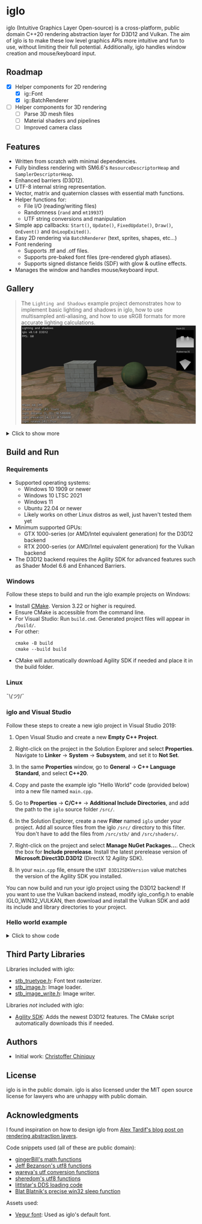 # iglo

iglo (Intuitive Graphics Layer Open-source) is a cross-platform, public domain C++20 rendering abstraction layer for D3D12 and Vulkan. The aim of iglo is to make these low level graphics APIs more intuitive and fun to use, without limiting their full potential. Additionally, iglo handles window creation and mouse/keyboard input.

## Roadmap

- [x] Helper components for 2D rendering
  -  [x] ig::Font
  -  [x] ig::BatchRenderer
- [ ] Helper components for 3D rendering
  -  [ ] Parse 3D mesh files
  -  [ ] Material shaders and pipelines
  -  [ ] Improved camera class

## Features

- Written from scratch with minimal dependencies.
- Fully bindless rendering with SM6.6's `ResourceDescriptorHeap` and `SamplerDescriptorHeap`.
- Enhanced barriers (D3D12).
- UTF-8 internal string representation.
- Vector, matrix and quaternion classes with essential math functions.
- Helper functions for:
  - File I/O (reading/writing files)
  - Randomness (`rand` and `mt19937`)
  - UTF string conversions and manipulation
- Simple app callbacks: `Start()`, `Update()`, `FixedUpdate()`, `Draw()`, `OnEvent()` and `OnLoopExited()`.
- Easy 2D rendering via `BatchRenderer` (text, sprites, shapes, etc...)
- Font rendering
  - Supports .ttf and .otf files.
  - Supports pre-baked font files (pre-rendered glyph atlases).
  - Supports signed distance fields (SDF) with glow & outline effects.
- Manages the window and handles mouse/keyboard input.

## Gallery

> The `Lighting and Shadows` example project demonstrates how to implement basic lighting and shadows in iglo, how to use multisampled anti-aliasing, and how to use sRGB formats for more accurate lighting calculations.
![](images/example-projects/LightingAndShadows.png)

<details>
<summary>Click to show more</summary>

> The `Camera and Skybox` example project demonstrates how to use the `ig::BaseCamera` class and how to render a skybox. It also shows how you can use instancing to render models (cubes in this case).
![](images/example-projects/CameraAndSkybox.png)

> The `Hello BatchRenderer` example project demonstrates how to use the `ig::BatchRenderer` class to render various types of 2D geometry.
![](images/example-projects/HelloBatchRenderer1.png)
![](images/example-projects/HelloBatchRenderer2.png)
![](images/example-projects/HelloBatchRenderer3.png)
![](images/example-projects/HelloBatchRenderer4.png)
![](images/example-projects/HelloBatchRenderer5.png)
![](images/example-projects/HelloBatchRenderer6.png)
![](images/example-projects/HelloBatchRenderer7.png)

> The `Hello cube` and `Hello world` example projects.
![](images/example-projects/HelloCube.png)
![](images/example-projects/HelloWorld.png)

</details>

## Build and Run

### Requirements

- Supported operating systems:
  - Windows 10 1909 or newer
  - Windows 10 LTSC 2021
  - Windows 11
  - Ubuntu 22.04 or newer
  - Likely works on other Linux distros as well, just haven't tested them yet
- Minimum supported GPUs:
  - GTX 1000-series (or AMD/Intel equivalent generation) for the D3D12 backend
  - RTX 2000-series (or AMD/Intel equivalent generation) for the Vulkan backend
- The D3D12 backend requires the Agility SDK for advanced features such as Shader Model 6.6 and Enhanced Barriers.

### Windows

Follow these steps to build and run the iglo example projects on Windows:

- Install [CMake](https://cmake.org/download/). Version 3.22 or higher is required.
- Ensure CMake is accessible from the command line. 
- For Visual Studio: Run `build.cmd`. Generated project files will appear in `/build/`. 
- For other:
  ```
  cmake -B build
  cmake --build build
  ```
- CMake will automatically download Agility SDK if needed and place it in the build folder.

### Linux

¯\\_(ツ)_/¯

### iglo and Visual Studio

Follow these steps to create a new iglo project in Visual Studio 2019:  

1. Open Visual Studio and create a new **Empty C++ Project**.  

2. Right-click on the project in the Solution Explorer and select **Properties**. Navigate to **Linker** → **System** → **Subsystem**, and set it to **Not Set**.  

3. In the same **Properties** window, go to **General** → **C++ Language Standard**, and select **C++20**.  

4. Copy and paste the example iglo "Hello World" code (provided below) into a new file named `main.cpp`.  

5. Go to **Properties** → **C/C++** → **Additional Include Directories**, and add the path to the `iglo` source folder `/src/`.  

6. In the Solution Explorer, create a new **Filter** named `iglo` under your project. Add all source files from the iglo `/src/` directory to this filter. You don't have to add the files from `/src/stb/` and `/src/shaders/`. 

7. Right-click on the project and select **Manage NuGet Packages...**. Check the box for **Include prerelease**. Install the latest prerelease version of **Microsoft.Direct3D.D3D12** (DirectX 12 Agility SDK).  

8. In your `main.cpp` file, ensure the `UINT D3D12SDKVersion` value matches the version of the Agility SDK you installed.  

You can now build and run your iglo project using the D3D12 backend!
If you want to use the Vulkan backend instead, modify iglo_config.h to enable IGLO_WIN32_VULKAN, then download and install the Vulkan SDK and add its include and library directories to your project.

### Hello world example

<details>
<summary>Click to show code</summary>

```
#include "iglo.h"
#include "iglo_font.h"
#include "iglo_batch_renderer.h"
#include "iglo_main_loop.h"

#ifdef IGLO_D3D12
// Agility SDK path and version. Support for enhanced barriers and shader model 6.6 is required.
extern "C" { __declspec(dllexport) extern const UINT D3D12SDKVersion = 715; }
extern "C" { __declspec(dllexport) extern const char* D3D12SDKPath = ".\\D3D12\\"; }
#endif

class App
{
public:

    void Run()
    {
        if (context.Load(
            ig::WindowSettings
            {
                .title = "Hello world!",
                .width = 640,
                .height = 480,
            },
            ig::RenderSettings
            {
                .presentMode = ig::PresentMode::Vsync,
            }))
        {
            mainloop.Run(context,
                std::bind(&App::Start, this),
                std::bind(&App::OnLoopExited, this),
                std::bind(&App::Draw, this),
                std::bind(&App::Update, this, std::placeholders::_1),
                std::bind(&App::FixedUpdate, this),
                std::bind(&App::OnEvent, this, std::placeholders::_1));
        }
    }

private:

    ig::IGLOContext context; // IGLOContext must be declared first so it gets unloaded last
    ig::CommandList cmd;
    ig::Font defaultFont;
    ig::BatchRenderer r;
    ig::MainLoop mainloop;

    void Start()
    {
        cmd.Load(context, ig::CommandListType::Graphics);

        cmd.Begin();
        {
            defaultFont.LoadAsPrebaked(context, cmd, ig::GetDefaultFont()); // Load embedded prebaked font
            r.Load(context, cmd, context.GetBackBufferRenderTargetDesc());
        }
        cmd.End();

        // Submit work to the GPU and wait for the work to complete before proceeding
        context.WaitForCompletion(context.Submit(cmd));
    }

    void OnLoopExited()
    {
        // Wait for GPU to finish all remaining work before unloading resources
        context.WaitForIdleDevice();
    }

    // Called once per frame.
    void Update(double elapsedSeconds)
    {
    }

    // Called at a fixed timestep.
    // This frame-rate–independent callback lets you decouple game physics from the visual frame rate.
    void FixedUpdate()
    {
    }

    void OnEvent(ig::Event e)
    {
        if (e.type == ig::EventType::CloseRequest)
        {
            mainloop.Quit();
            return;
        }
    }

    void Draw()
    {
        cmd.Begin();
        {
            // The back buffer will now be used as a render target
            cmd.AddTextureBarrier(context.GetBackBuffer(), ig::SimpleBarrier::Discard, ig::SimpleBarrier::RenderTarget);
            cmd.FlushBarriers();

            cmd.SetRenderTarget(&context.GetBackBuffer());
            cmd.SetViewport((float)context.GetWidth(), (float)context.GetHeight());
            cmd.SetScissorRectangle(context.GetWidth(), context.GetHeight());
            cmd.ClearColor(context.GetBackBuffer(), ig::Colors::Black);

            r.Begin(cmd);
            {
                r.DrawString(64, 64, "Hello world!", defaultFont, ig::Colors::Green);
            }
            r.End();

            // The back buffer will now be used to present
            cmd.AddTextureBarrier(context.GetBackBuffer(), ig::SimpleBarrier::RenderTarget, ig::SimpleBarrier::Present);
            cmd.FlushBarriers();
        }
        cmd.End();

        context.Submit(cmd);
        context.Present();
    }

};

#ifdef _WIN32
int WINAPI WinMain(HINSTANCE hInstance, HINSTANCE hPrevInst, LPSTR lpCmdLine, int nShow)
#else
int main(int argc, char** argv)
#endif
{
    std::unique_ptr<App> app = std::make_unique<App>();
    app->Run();
    app = nullptr; // All resources get unloaded when the destructor is called
    return 0;
}
```

</details>

## Third Party Libraries

Libraries included with iglo:
- [stb_truetype.h](https://github.com/nothings/stb/): Font text rasterizer.
- [stb_image.h](https://github.com/nothings/stb/): Image loader.
- [stb_image_write.h](https://github.com/nothings/stb/): Image writer.

Libraries *not* included with iglo:
- [Agility SDK](https://devblogs.microsoft.com/directx/directx12agility/): Adds the newest D3D12 features. The CMake script automatically downloads this if needed.

## Authors

- Initial work: [Christoffer Chiniquy](https://github.com/c-chiniquy)

## License

iglo is in the public domain. iglo is also licensed under the MIT open source license for lawyers who are unhappy with public domain.

## Acknowledgments

I found inspiration on how to design iglo from [Alex Tardif's blog post on rendering abstraction layers](https://alextardif.com/RenderingAbstractionLayers.html).

Code snippets used (all of these are public domain):
- [gingerBill's math functions](https://github.com/gingerBill/gb/blob/master/gb_math.h)
- [Jeff Bezanson's utf8 functions](https://github.com/JeffBezanson/cutef8/blob/master/utf8.c)
- [wareya's utf conversion functions](https://github.com/wareya/unishim/blob/master/unishim.h)
- [sheredom's utf8 functions](https://github.com/sheredom/utf8.h/blob/master/utf8.h)
- [littlstar's DDS loading code](https://github.com/littlstar/soil/)
- [Blat Blatnik's precise win32 sleep function](https://github.com/blat-blatnik/Snippets/blob/main/precise_sleep.c)

Assets used:
- [Vegur font](https://www.fontspace.com/vegur-font-f7408): Used as iglo's default font.

